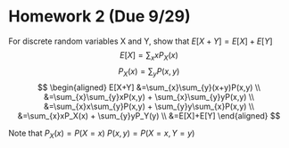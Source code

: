 # Homework 2 (Due 9/29)
For discrete random variables X and Y, show that $E[X+Y]=E[X]+E[Y]$
$$E[X]=\sum_{x}xP_X(x)$$
$$P_X(x)=\sum_{y}P(x,y)$$
$$
\begin{aligned}		
E[X+Y] 
&=\sum_{x}\sum_{y}(x+y)P(x,y) \\
&=\sum_{x}\sum_{y}xP(x,y) + \sum_{x}\sum_{y}yP(x,y) \\
&=\sum_{x}x\sum_{y}P(x,y) + \sum_{y}y\sum_{x}P(x,y) \\
&=\sum_{x}xP_X(x) + \sum_{y}yP_Y(y) \\
&=E[X]+E[Y]
\end{aligned}
$$

Note that
$P_X(x)=P(X=x)$
$P(x,y)=P(X=x,Y=y)$
